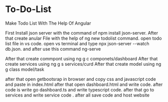 # To-Do-List
Make Todo List With The Help Of Angular

First Install json server with the command of npm install json-server.
After that create anular File with the help of ng new todolist command.
open todo list file in vs code.
open vs terminal and type npx json-server --watch db.json.
and after use this command ng-serve

 After that create commpont using ng g c componets/dashboard
After that create services using ng g s services/curd
After that create model using ng g class model/task

after that open getbootsrap in browser and copy css and javascript code and paste in index.html
after that open dashboard.html and write code.
after code is write go dashboard.ts and write typescript code.
after that go to services and write service code .
after all save code and host website
